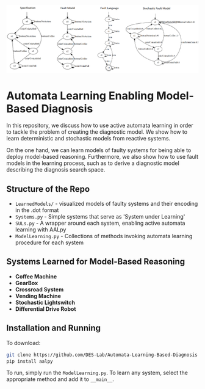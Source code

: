 ![Coffee Machine Example](LearnedModels/header.png)

# Automata Learning Enabling Model-Based Diagnosis

In this repository, we discuss how to use active automata learning in order to tackle the problem of creating the diagnostic model. We show how to learn 
deterministic and stochastic models from reactive systems. 

On the one hand, we can learn models of faulty systems for being able to deploy model-based 
reasoning. Furthermore, we also show how to use fault models in the learning process, such as to derive a diagnostic model describing the diagnosis search 
space.

## Structure of the Repo

- `LearnedModels/` - visualized models of faulty systems and their encoding in the .dot format
- `Systems.py` - Simple systems that serve as 'System under Learning'
- `SULs.py` - A wrapper around each system, enabling active automata learning with AALpy
- `ModelLearning.py` - Collections of methods invoking automata learning procedure for each system

## Systems Learned for Model-Based Reasoning

- **Coffee Machine**
- **GearBox**
- **Crossroad System**
- **Vending Machine**
- **Stochastic Lightswitch**
- **Differential Drive Robot**

## Installation and Running
To download:
```bash
git clone https://github.com/DES-Lab/Automata-Learning-Based-Diagnosis
pip install aalpy
```
To run, simply run the `ModelLearning.py`. To learn any system, select the appropriate method and add it to `__main__`.